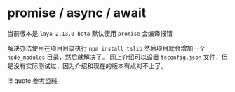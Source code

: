 # promise / async / await

当前版本是 `laya 2.13.0 beta` 默认使用 `promise` 会编译报错

解决办法使用在项目目录执行 `npm install tslib` 然后项目就会增加一个 `node_modules` 目录，然后就解决了。
网上介绍可以设置 `tsconfig.json` 文件，但是没有实际测试过，因为介绍和现在的版本有点对不上了。

!!! quote
    [参考资料](http://ask.layabox.com/question/47378)